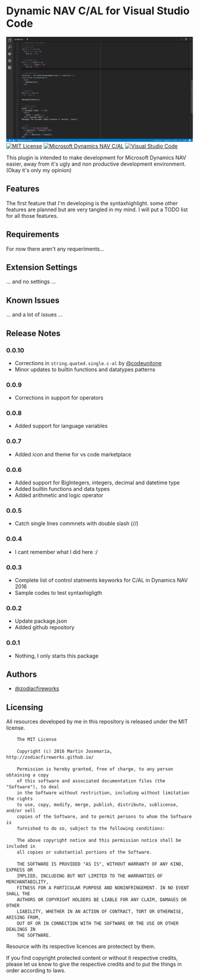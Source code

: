 # Dynamic NAV C/AL for Visual Studio Code

[![Preview](./images/banner.png)][1]
[![MIT License][2]][1] [![Microsoft Dynamics NAV C/AL][3]][1] [![Visual Studio Code][4]][1]

This plugin is intended to make development for Microsoft Dynamics NAV easier, away from it's ugly and non productive development environment. (Okay it's only my opinion)

## Features

The first feature that I'm developing is the syntaxhighlight. some other features are planned but are very tangled in my mind. I will put a TODO list for all those features.

## Requirements

For now there aren't any requeriments...

## Extension Settings

... and no settings ...

## Known Issues

... and a lot of issues ...

## Release Notes

### 0.0.10
- Corrections in `string.quoted.single.c-al` by [@codeunitone](https://github.com/codeunitone)
- Minor updates to builtin functions and datatypes patterns

### 0.0.9
- Corrections in support for operators

### 0.0.8
- Added support for language variables

### 0.0.7
- Added icon and theme for vs code marketplace

### 0.0.6
- Added support for BigIntegers, integers, decimal and datetime type
- Added builtin functions and data types
- Added arithmetic and logic operator

### 0.0.5
- Catch single lines commnets with double slash (//)

### 0.0.4
- I cant remember what I did here :/

### 0.0.3
- Complete list of control statments keyworks for C/AL in Dynamics NAV 2016
- Sample codes to test syntaxhigligth

### 0.0.2
- Update package.json
- Added github repository

### 0.0.1
- Nothing, I only starts this package

## Authors

* [@zodiacfireworks](https://github.com/zodiacfireworks)

## Licensing

All resources developed by me in this repository is released under the MIT license.

```text
    The MIT License

    Copyright (c) 2016 Martin Josemaría, http://zodiacfireworks.github.io/

    Permission is hereby granted, free of charge, to any person obtaining a copy
    of this software and associated documentation files (the "Software"), to deal
    in the Software without restriction, including without limitation the rights
    to use, copy, modify, merge, publish, distribute, sublicense, and/or sell
    copies of the Software, and to permit persons to whom the Software is
    furnished to do so, subject to the following conditions:

    The above copyright notice and this permission notice shall be included in
    all copies or substantial portions of the Software.

    THE SOFTWARE IS PROVIDED "AS IS", WITHOUT WARRANTY OF ANY KIND, EXPRESS OR
    IMPLIED, INCLUDING BUT NOT LIMITED TO THE WARRANTIES OF MERCHANTABILITY,
    FITNESS FOR A PARTICULAR PURPOSE AND NONINFRINGEMENT. IN NO EVENT SHALL THE
    AUTHORS OR COPYRIGHT HOLDERS BE LIABLE FOR ANY CLAIM, DAMAGES OR OTHER
    LIABILITY, WHETHER IN AN ACTION OF CONTRACT, TORT OR OTHERWISE, ARISING FROM,
    OUT OF OR IN CONNECTION WITH THE SOFTWARE OR THE USE OR OTHER DEALINGS IN
    THE SOFTWARE.
```

Resource with its respective licences are protectect by them.

If you find copyright protected content or without it respective credits, please let us know to give the respective credits and to put the things in order according to laws.


[1]: git@github.com:zodiacfireworks/vscode-c-al.git
[2]: https://img.shields.io/badge/License-MIT-blue.svg?maxAge=2592000&style=flat-square
[3]: https://img.shields.io/badge/Language-C/AL-blue.svg?maxAge=2592000&style=flat-square
[4]: https://img.shields.io/badge/Tool-Visual%20Studio%20Code-blue.svg?maxAge=2592000&style=flat-square
